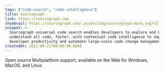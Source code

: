 ```yaml
---
tags: ["code-search", "code-intelligence"]
title: Sourcegraph
link: https://sourcegraph.com
thumbnail: https://sourcegraph.com/.assets/img/sourcegraph-mark.svg?v2
snippet: >-
  Sourcegraph universal code search enables developers to explore and better
  understand all code, faster, with contextual code intelligence to improve
  developer productivity and automate large-scale code change management.
createdAt: 2021-06-21T00:00:00.000Z
---
```

Open source
Multiplatform support, available on the Web for Windows, MacOS, and Linux